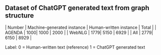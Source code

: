 ## Dataset of ChatGPT generated text from graph structure

<!-- TABLE_GENERATE_START -->

| Number | Machine-generated instance | Human-written instance | Total  |
| AGENDA | 1000| 1000 | 2000 |
| WebNLG | 1779| 5150 | 6929 |
|  All   | 2779| 6150 | 8929 |

<!-- TABLE_GENERATE_END -->



Label: 0 = Human-written text (reference)
       1 = ChatGPT generated text
